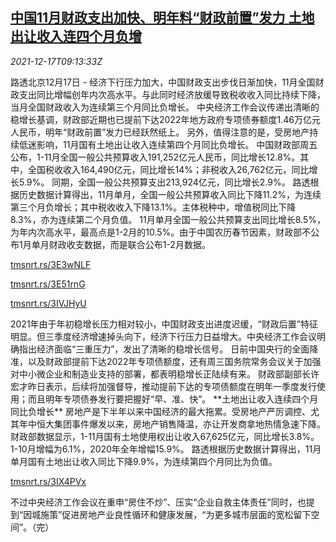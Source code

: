 <!--1639733462000-->
[中国11月财政支出加快、明年料“财政前置”发力 土地出让收入连四个月负增](https://cn.reuters.com/article/china-nov-fiscal-balance-land-sale-1217-idCNKBS2IW0OQ)
------

<div><i>2021-12-17T09:13:33Z</i></div><p>路透北京12月17日 - 经济下行压力加大，中国财政支出步伐日渐加快，11月全国财政支出同比增幅创年内次高水平。与此同时经济放缓导致税收收入同比持续下降，当月全国财政收入为连续第三个月同比负增长。 中央经济工作会议传递出清晰的稳增长基调，财政部近期也已提前下达2022年地方政府专项债券额度1.46万亿元人民币，明年“财政前置”发力已经跃然纸上。 另外，值得注意的是，受房地产持续低迷影响，11月国有土地出让收入连续第四个月同比负增长。 中国财政部周五公布，1-11月全国一般公共预算收入191,252亿元人民币，同比增长12.8%。其中，全国税收收入164,490亿元，同比增长14%；非税收入26,762亿元，同比增长5.9%。 同期，全国一般公共预算支出213,924亿元，同比增长2.9%。 路透根据历史数据计算得出，11月单月，全国一般公共预算收入同比下降11.2%，为连续第三个月负增长；其中税收收入下降13.1%。主体税种中，增值税同比下降8.3%，亦为连续第二个月负值。 11月单月全国一般公共预算支出同比增长8.5%，为年内次高水平，最高点是1-2月的10.5%。由于中国农历春节因素，财政部不公布1月单月财政收支数据，而是联合公布1-2月数据。</p><p><a href="https://tmsnrt.rs/3E3wNLF">tmsnrt.rs/3E3wNLF</a></p><p><a href="https://tmsnrt.rs/3E51rnG">tmsnrt.rs/3E51rnG</a></p><p><a href="https://tmsnrt.rs/3IVJHyU">tmsnrt.rs/3IVJHyU</a></p><p>2021年由于年初稳增长压力相对较小，中国财政支出进度迟缓，“财政后置”特征明显。但三季度经济增速掉头向下，经济下行压力日益增大。中央经济工作会议明确指出经济面临“三重压力”，发出了清晰的稳增长信号。 日前中国央行的全面降准，以及财政部提前下达2022年专项债额度，还有周三国务院常务会议关于加强对中小微企业和制造业支持的部署，都表明稳增长正陆续有来。 财政部副部长许宏才昨日表示，后续将加强督导，推动提前下达的专项债额度在明年一季度发行使用；而且明年专项债券发行要把握好“早、准、快”。 **土地出让收入连续四个月同比负增长** 房地产是下半年以来中国经济的最大拖累。受房地产严厉调控、尤其年中恒大集团事件爆发以来，房地产销售降温，亦让开发商拿地热情急速下降。 财政部数据显示，1-11月国有土地使用权出让收入67,625亿元，同比增长3.8%。1-10月增幅为6.1%，2020年全年增幅15.9%。 路透根据历史数据计算得出，11月单月国有土地出让收入同比下降9.9%，为连续第四个月同比为负值。</p><p><a href="https://tmsnrt.rs/3IX4PVx">tmsnrt.rs/3IX4PVx</a></p><p>不过中央经济工作会议在重申“房住不炒”、压实“企业自救主体责任”同时，也提到“因城施策”促进房地产业良性循环和健康发展，“为更多城市层面的宽松留下空间”。（完）</p>
